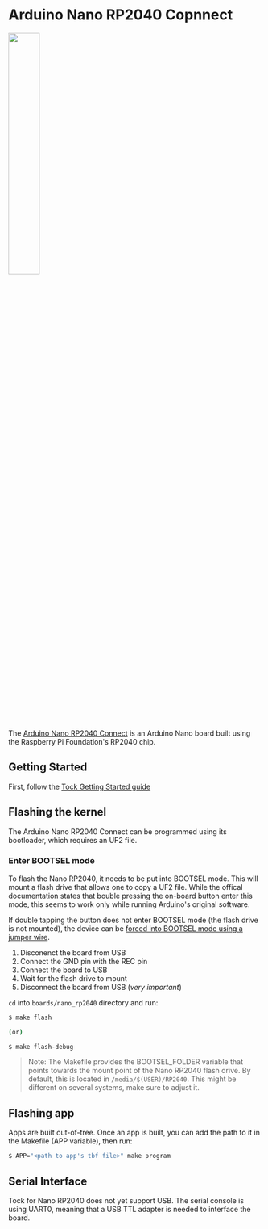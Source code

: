 Arduino Nano RP2040 Copnnect
============================

<img src="https://store-cdn.arduino.cc/uni/catalog/product/cache/1/image/520x330/604a3538c15e081937dbfbd20aa60aad/a/b/abx00053_00.default.jpg" width="35%">

The [Arduino Nano RP2040 Connect](https://docs.arduino.cc/hardware/nano-rp2040-connect) is an Arduino Nano
board built using the Raspberry Pi Foundation's RP2040 chip.

## Getting Started

First, follow the [Tock Getting Started guide](../../doc/Getting_Started.md)

## Flashing the kernel

The Arduino Nano RP2040 Connect can be programmed using its bootloader, which requires an UF2 file.

### Enter BOOTSEL mode

To flash the Nano RP2040, it needs to be put into BOOTSEL mode. This will mount
a flash drive that allows one to copy a UF2 file. While the offical 
documentation states that bouble pressing the on-board button enter this mode,
this seems to work only while running Arduino's original software.

If double tapping the button does not enter BOOTSEL mode (the flash drive is not mounted),
the device can be [forced into BOOTSEL mode using a jumper wire](https://docs.arduino.cc/tutorials/nano-rp2040-connect/rp2040-01-technical-reference#forcing-bootloader).

1. Disconenct the board from USB
2. Connect the GND pin with the REC pin
3. Connect the board to USB
4. Wait for the flash drive to mount
5. Disconnect the board from USB (*very important*)

`cd` into `boards/nano_rp2040` directory and run:

```bash
$ make flash

(or)

$ make flash-debug
```

> Note: The Makefile provides the BOOTSEL_FOLDER variable that points towards the mount point of
> the Nano RP2040 flash drive. By default, this is located in `/media/$(USER)/RP2040`. This might
> be different on several systems, make sure to adjust it.

## Flashing app

Apps are built out-of-tree. Once an app is built, you can add the path to it in the Makefile (APP variable), then run:
```bash
$ APP="<path to app's tbf file>" make program
```

## Serial Interface

Tock for Nano RP2040 does not yet support USB. The serial console is using UART0, 
meaning that a USB TTL adapter is needed to interface the board.
